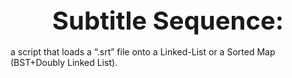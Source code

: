 <center><strong style="font-size:40px">Subtitle Sequence:</strong></center></br> 
a script that loads a “.srt” file onto a Linked-List or a Sorted Map (BST+Doubly Linked List). 

